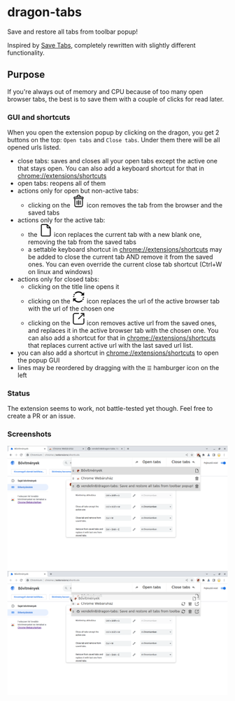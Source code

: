 # dragon-tabs
Save and restore all tabs from toolbar popup!

Inspired by [Save Tabs](https://mybrowseraddon.com/save-tabs.html), completely rewritten with slightly different functionality.

## Purpose
If you're always out of memory and CPU because of too many open browser tabs, the best is to save them with a couple of clicks for read later.

### GUI and shortcuts
When you open the extension popup by clicking on the dragon, you get 2 buttons on the top: `Open tabs` and `Close tabs`. Under them there will be all opened urls listed.

* close tabs: saves and closes all your open tabs except the active one that stays open. You can also add a keyboard shortcut for that in <chrome://extensions/shortcuts>
* open tabs: reopens all of them
* actions only for open but non-active tabs:
  * clicking on the <img title="bin" src="src/static/img/delete.png" width="30" height="30"/> icon removes the tab from the browser and the saved tabs
* actions only for the active tab:
  * the <img title="empty document" src="src/static/img/new.png" width="30" height="30"/> icon replaces the current tab with a new blank one, removing the tab from the saved tabs
  * a settable keyboard shortcut in <chrome://extensions/shortcuts> may be added to close the current tab AND remove it from the saved ones. You can even override the current close tab shortcut (Ctrl+W on linux and windows)
* actions only for closed tabs:
  * clicking on the title line opens it
  * clicking on the <img title="swap" src="src/static/img/swap.png" width="30" height="30"/> icon replaces the url of the active browser tab with the url of the chosen one
  * clicking on the <img title="pop" src="src/static/img/pop.png" width="30" height="30"/> icon removes active url from the saved ones, and replaces it in the active browser tab with the chosen one. You can also add a shortcut for that in <chrome://extensions/shortcuts> that replaces current active url with the last saved url list.
* you can also add a shortcut in <chrome://extensions/shortcuts> to open the popup GUI
* lines may be reordered by dragging with the `☰` hamburger icon on the left

### Status
The extension seems to work, not battle-tested yet though. Feel free to create a PR or an issue.

### Screenshots
![Loaded list](screenshots/load.png)
![Drag row](screenshots/drag.png)
